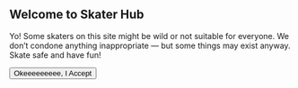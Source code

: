 <!-- Terms of Service Overlay -->
<div id="tosOverlay" class="fixed inset-0 bg-black/90 flex flex-col items-center justify-center z-50 px-4">
  <h2 class="text-4xl font-bold mb-6 text-green-400 drop-shadow-lg text-center">Welcome to Skater Hub</h2>
  <p class="text-gray-300 max-w-lg text-center mb-6">
    Yo! Some skaters on this site might be wild or not suitable for everyone. We don’t condone anything inappropriate — but some things may exist anyway. 
    Skate safe and have fun!
  </p>
  <button onclick="acceptTerms()" class="bg-green-600 hover:bg-green-700 text-white px-6 py-3 rounded-xl shadow-lg transition">
    Okeeeeeeeee, I Accept
  </button>
</div>

<script>
  function acceptTerms() {
    document.getElementById('tosOverlay').style.display = 'none';
  }
</script>
